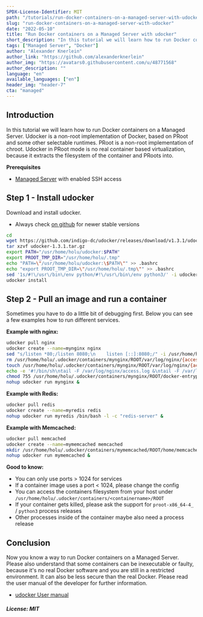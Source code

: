```yaml
---
SPDX-License-Identifier: MIT
path: "/tutorials/run-docker-containers-on-a-managed-server-with-udocker"
slug: "run-docker-containers-on-a-managed-server-with-udocker"
date: "2022-05-10"
title: "Run Docker containers on a Managed Server with udocker"
short_description: "In this tutorial we will learn how to run Docker containers on a Managed Server"
tags: ["Managed Server", "Docker"]
author: "Alexander Knerlein"
author_link: "https://github.com/alexanderknerlein"
author_img: "https://avatars0.githubusercontent.com/u/48771568"
author_description: ""
language: "en"
available_languages: ["en"]
header_img: "header-7"
cta: "managed"
---
```


## Introduction

In this tutorial we will learn how to run Docker containers on a Managed Server. Udocker is a non-root implementation of Docker, based on PRoot and some other selectable runtimes. PRoot is a non-root implementation of chroot. Udocker in PRoot mode is no real container based virtualization, because it extracts the filesystem of the container and PRoots into.

**Prerequisites**

- [Managed Server](https://www.hetzner.com/managed-server?country=ot) with enabled SSH access

## Step 1 - Install udocker

Download and install udocker.

- Always check [on github](https://github.com/indigo-dc/udocker) for newer stable versions

```bash
cd
wget https://github.com/indigo-dc/udocker/releases/download/v1.3.1/udocker-1.3.1.tar.gz
tar xzvf udocker-1.3.1.tar.gz
export PATH="/usr/home/holu/udocker:$PATH"
export PROOT_TMP_DIR="/usr/home/holu/.tmp"
echo "PATH=\"/usr/home/holu/udocker:\$PATH\"" >> .bashrc
echo "export PROOT_TMP_DIR=\"/usr/home/holu/.tmp\"" >> .bashrc
sed '1s/#!\/usr\/bin\/env python/#!\/usr\/bin\/env python3/' -i udocker/maincmd.py
udocker install
```

## Step 2 - Pull an image and run a container

Sometimes you have to do a little bit of debugging first. Below you can see a few examples how to run different services.

**Example with nginx:**

```bash
udocker pull nginx
udocker create --name=mynginx nginx
sed "s/listen *80;/listen 8080;\n    listen [::]:8080;/" -i /usr/home/holu/.udocker/containers/mynginx/ROOT/etc/nginx/conf.d/default.conf
rm /usr/home/holu/.udocker/containers/mynginx/ROOT/var/log/nginx/{access,error}.log
touch /usr/home/holu/.udocker/containers/mynginx/ROOT/var/log/nginx/{access,error}.log
echo -e '#!/bin/sh\ntail -F /var/log/nginx/access.log &\ntail -F /var/log/nginx/error.log >&2 &' > /usr/home/holu/.udocker/containers/mynginx/ROOT/docker-entrypoint.d/logtail.sh
chmod 755 /usr/home/holu/.udocker/containers/mynginx/ROOT/docker-entrypoint.d/logtail.sh
nohup udocker run mynginx &
```

**Example with Redis:**

```bash
udocker pull redis
udocker create --name=myredis redis
nohup udocker run myredis /bin/bash -l -c "redis-server" &
```

**Example with Memcached:**

```bash
udocker pull memcached
udocker create --name=mymemcached memcached
mkdir /usr/home/holu/.udocker/containers/mymemcached/ROOT/home/memcache
nohup udocker run mymemcached & 
```

**Good to know:**

- You can only use ports > 1024 for services
- If a container image uses a port < 1024, please change the config
- You can access the containers filesystem from your host under `/usr/home/holu/.udocker/containers/<containername>/ROOT`
- If your container gets killed, please ask the support for `proot-x86_64-4_` / `python3` process releases
- Other processes inside of the container maybe also need a process release

## Conclusion

Now you know a way to run Docker containers on a Managed Server. Please also understand that some containers can be inexecutable or faulty, because it's no real Docker software and you are still in a restricted environment. It can also be less secure than the real Docker. Please read the user manual of the developer for further information.

- [udocker User manual](https://indigo-dc.gitbook.io/udocker/user_manual)

##### License: MIT

<!--

Contributor's Certificate of Origin

By making a contribution to this project, I certify that:

(a) The contribution was created in whole or in part by me and I have
    the right to submit it under the license indicated in the file; or

(b) The contribution is based upon previous work that, to the best of my
    knowledge, is covered under an appropriate license and I have the
    right under that license to submit that work with modifications,
    whether created in whole or in part by me, under the same license
    (unless I am permitted to submit under a different license), as
    indicated in the file; or

(c) The contribution was provided directly to me by some other person
    who certified (a), (b) or (c) and I have not modified it.

(d) I understand and agree that this project and the contribution are
    public and that a record of the contribution (including all personal
    information I submit with it, including my sign-off) is maintained
    indefinitely and may be redistributed consistent with this project
    or the license(s) involved.

Signed-off-by: [Alexander Knerlein alexanderknerlein@outlook.de]

-->
